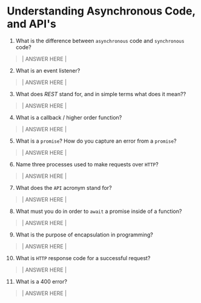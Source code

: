 # Understanding Asynchronous Code, and API's
01. What is the difference between `asynchronous` code and `synchronous` code?

> | ANSWER HERE |

02. What is an event listener?

> | ANSWER HERE |

03. What does *REST* stand for, and in simple terms what does it mean??

> | ANSWER HERE |

04. What is a callback / higher order function?

> | ANSWER HERE |

05. What is a `promise`? How do you capture an error from a `promise`?

> | ANSWER HERE |

06. Name three processes used to make requests over `HTTP`?

> | ANSWER HERE |

07. What does the `API` acronym stand for?

> | ANSWER HERE |

08. What must you do in order to `await` a promise inside of a function?

> | ANSWER HERE |

09. What is the purpose of encapsulation in programming?

> | ANSWER HERE |

10. What is `HTTP` response code for a successful request?

> | ANSWER HERE |

11. What is a 400 error?

> | ANSWER HERE |
